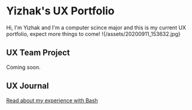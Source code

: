 # Yizhak's UX Portfolio
Hi, I'm Yizhak and I'm a computer scince major and this is my current UX portfolio, expect more things to come!
!{/assets/20200911_153632.jpg}

## UX Team Project

Coming soon.

## UX Journal

[Read about my experience with Bash](j01/)
